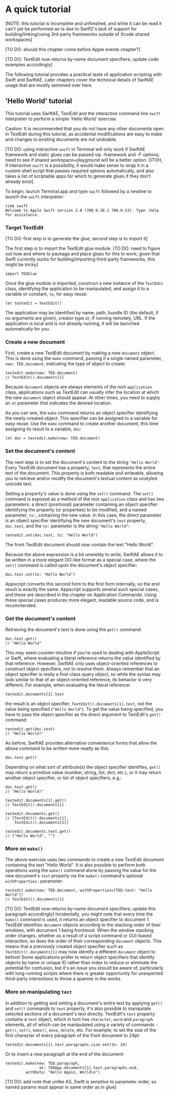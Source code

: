 # A quick tutorial

[NOTE: this tutorial is incomplete and unfinished, and while it can be read it can't yet be performed as-is due to Swift2's lack of support for building/linking/using 3rd-party frameworks outside of Xcode shared workspaces]

[TO DO: should this chapter come before Apple events chapter?]

[TO DO: TextEdit now returns by-name document specifiers; update code examples accordingly]

The following tutorial provides a practical taste of application scripting with Swift and SwiftAE. Later chapters cover the technical details of SwiftAE usage that are mostly skimmed over here.

## 'Hello World' tutorial


This tutorial uses SwiftAE, TextEdit and the interactive command line `swift` interpreter to perform a simple 'Hello World' exercise.

<p class="hilitebox">Caution: It is recommended that you do not have any other documents open in TextEdit during this tutorial, as accidental modifications are easy to make and changes to existing documents are not undoable.</p>

[TO DO: using interactive `swift` in Terminal will only work if SwiftAE framework and static glues can be passed via -framework and -F options; need to see if shared workspace+playground will be a better option.  OTOH, if interactive `swift` is a possibility, it would make sense to wrap it in a custom shell script that passes required options automatically, and also takes a list of scriptable apps for which to generate glues if they don't already exist]

To begin, launch Terminal.app and type `swift` followed by a newline to launch the `swift` interpreter:

    tim$ swift
    Welcome to Apple Swift version 2.0 (700.0.38.1 700.0.53). Type :help for assistance.


### Target TextEdit

[TO DO: first step is to generate the glue; second step is to import it]

The first step is to import the TextEdit glue module. [TO DO: need to figure out how and where to package and place glues for this to work; given that Swift currently sucks for building/importing third-party frameworks, this might be tricky]

    import TEDGlue

Once the glue module is imported, construct a new instance of the `TextEdit` class, identifying the application to be manipulated, and assign it to a variable or constant, `te`, for easy reuse:

    let textedit = TextEdit()

The application may be identified by name, path, bundle ID (the default, if no arguments are given), creator type or, if running remotely, URL. If the application is local and is not already running, it will be launched automatically for you.


### Create a new document

First, create a new TextEdit document by making a new `document` object. This is done using the `make` command, passing it a single named parameter, `new: TED.document`, indicating the type of object to create:

    textedit.make(new: TED.document)
    // TextEdit().documents[1]

Because `document` objects are always elements of the root `application` class, applications such as TextEdit can usually infer the location at which the new `document` object should appear. At other times, you need to supply an `at` parameter that indicates the desired location.

As you can see, the `make` command returns an object specifier identifying the newly-created object. This specifier can be assigned to a variable for easy reuse. Use the `make` command to create another document, this time assigning its result to a variable, `doc`:

    let doc = textedit.make(new: TED.document)


### Set the document's content

The next step is to set the document's content to the string `"Hello World"`. Every TextEdit document has a property, `text`, that represents the entire text of the document. This property is both readable and writeable, allowing you to retrieve and/or modify the document's textual content as unstyled unicode text.

Setting a property's value is done using the `set()` command. The `set()` command is exposed as a method of the root `application` class and has two parameters: a direct (positional) parameter containing an object specifier identifying the property (or properties) to be modified, and a named parameter, `to:`, containing the new value. In this case, the direct parameter is an object specifier identifying the new document's `text` property, `doc.text`, and the `to:` parameter is the string `"Hello World"`:

    textedit.set(doc.text, to: "Hello World")

The front TextEdit document should now contain the text "Hello World".

Because the above expression is a bit unwieldy to write, SwiftAE allows it to be written in a more elegant OO-like format as a special case, where the `set()` command is called upon the document's object specifier:

    doc.text.set(to: "Hello World")

Appscript converts this second form to the first form internally, so the end result is exactly the same. Appscript supports several such special cases, and these are described in the chapter on Application Commands. Using these special cases produces more elegant, readable source code, and is recommended.


### Get the document's content

Retrieving the document's text is done using the `get()` command:

    doc.text.get()
    // "Hello World"

This may seem counter-intuitive if you're used to dealing with AppleScript or Swift, where evaluating a literal reference returns the _value_ identified by that reference. However, SwiftAE only uses object-oriented references to construct object specifiers, not to resolve them. Always remember that an object specifier is really a first-class query object, so while the syntax may look similar to that of an object-oriented reference, its behavior is very different. For example, when evaluating the literal reference:

    textedit.documents[1].text

the result is an object specifier, `TextEdit().documents[1].text`, not the value being specified (`"Hello World"`). To get the value being specified, you have to pass the object specifier as the direct argument to TextEdit's `get()` command:

    textedit.get(doc.text)
    // "Hello World!"

As before, SwiftAE provides alternative convenience forms that allow the above command to be written more neatly as this:

    doc.text.get()


Depending on what sort of attribute(s) the object specifier identifies, `get()` may return a primitive value (number, string, list, dict, etc.), or it may return another object specifier, or list of object specifiers, e.g.:

    doc.text.get()
    // "Hello World!"
    
    textedit.documents[1].get()
    // TextEdit().documents[1]
    
    textedit.documents.get()
    // [TextEdit().documents[1], 
        TextEdit().documents[2]]
        
    textedit.documents.text.get()
    // ["Hello World", ""]


### More on `make()`

The above exercise uses two commands to create a new TextEdit document containing the text "Hello World". It is also possible to perform both operations using the `make()` command alone by passing the value for the new document's `text` property via the `make()` command's optional `withProperties:` parameter: 

    textedit.make(new: TED.document, withProperties=[TED.text: "Hello World"])
    // TextEdit().documents[1]

[TO DO: TextEdit now returns by-name document specifiers; update this paragraph accordingly] Incidentally, you might note that every time the `make()` command is used, it returns an object specifier to document _1_. TextEdit identifies `document` objects according to the stacking order of their windows, with document 1 being frontmost. When the window stacking order changes, whether as a result of a script command or GUI-based interaction, so does the order of their corresponding `document` objects. This means that a previously created object specifier such as `TextEdit().documents[1]` may now identify a different `document` object to before! Some applications prefer to return object specifiers that identify objects by name or unique ID rather than index to reduce or eliminate the potential for confusion, but it's an issue you should be aware of, particularly with long-running scripts where there is greater opportunity for unexpected third-party interactions to throw a spanner in the works.


### More on manipulating `text`

In addition to getting and setting a document's entire text by applying `get()` and `set()` commands to `text` property, it's also possible to manipulate selected sections of a document's text directly. TextEdit's `text` property contains a `text` object, which in turn has `character`, `word` and `paragraph` elements, all of which can be manipulated using a variety of commands - `get()`, `set()`, `make()`, `move`, `delete`, etc. For example, to set the size of the first character of every paragraph of the front document to 24pt:

    textedit.documents[1].text.paragraphs.size.set(to: 24)

Or to insert a new paragraph at the end of the document:

    textedit.make(new: TED.paragraph,
                   at: TEDApp.documents[1].text.paragraphs.end,
             withData: "Hello Again, World\n")

[TO DO: add note that unlike AS, Swift is sensitive to parameter order, so named params must appear in same order as in glue]


